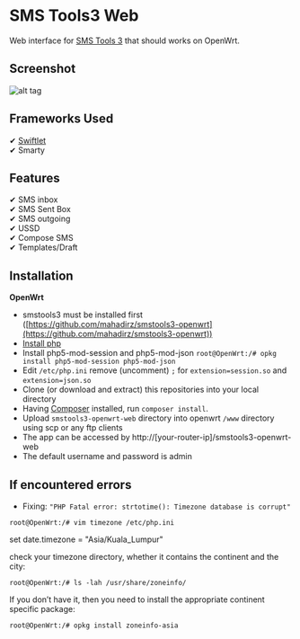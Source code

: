 SMS Tools3 Web
=====================

Web interface for [SMS Tools 3](http://smstools3.kekekasvi.com/) that should works 
on OpenWrt. 

Screenshot
-------------------

![alt tag](https://github.com/mahadirz/smstools3-openwrt-web/raw/master/screenshot.png)

Frameworks Used
-------------------

✔ [Swiftlet](http://swiftlet.org/)  
✔ Smarty

Features
-------------------

✔ SMS inbox     
✔ SMS Sent Box      
✔ SMS outgoing  
✔ USSD  
✔ Compose SMS  
✔ Templates/Draft  


Installation
------------
**OpenWrt**

*  smstools3 must be installed first ([https://github.com/mahadirz/smstools3-openwrt](https://github.com/mahadirz/smstools3-openwrt))
*  [Install php](http://wiki.openwrt.org/doc/howto/php)
*  Install php5-mod-session and php5-mod-json `root@OpenWrt:/# opkg install php5-mod-session php5-mod-json`
*  Edit `/etc/php.ini` remove (uncomment) `;` for `extension=session.so` and `extension=json.so`
*  Clone (or download and extract) this repositories into your local directory
*  Having [Composer](https://getcomposer.org) installed, run `composer install`.
*  Upload `smstools3-openwrt-web` directory into openwrt `/www` directory using scp or any ftp clients
*  The app can be accessed by http://[your-router-ip]/smstools3-openwrt-web
*  The default username and password is admin

If encountered errors
------------

* Fixing: `"PHP Fatal error: strtotime(): Timezone database is corrupt"`

`root@OpenWrt:/# vim timezone /etc/php.ini`

set date.timezone = "Asia/Kuala_Lumpur"

check your timezone directory, whether it contains the continent and the city:

`root@OpenWrt:/# ls -lah /usr/share/zoneinfo/`

If you don’t have it, then you need to install the appropriate continent specific package:

`root@OpenWrt:/# opkg install zoneinfo-asia`
